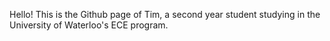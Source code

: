 Hello! This is the Github page of Tim, a second year student studying in the University of Waterloo's ECE program. 
